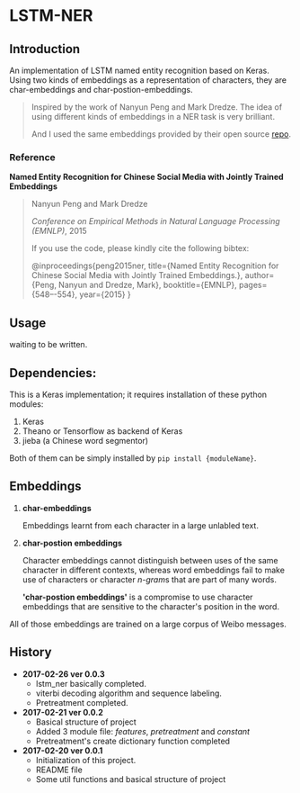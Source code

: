 # LSTM-NER

## Introduction

An implementation of LSTM named entity recognition based on Keras. Using two kinds of embeddings as a representation of characters, they are char-embeddings and char-postion-embeddings.

>  Inspired by the work of Nanyun Peng and Mark Dredze. The idea of using different kinds of embeddings in a NER task is very brilliant.
>
>  And I used the same embeddings provided by their open source [repo](https://github.com/hltcoe/golden-horse).

### Reference

 **Named Entity Recognition for Chinese Social Media with Jointly Trained Embeddings**

>  Nanyun Peng and Mark Dredze 
>
>  *Conference on Empirical Methods in Natural Language Processing (EMNLP)*, 2015 
>
>  If you use the code, please kindly cite the following bibtex:
>
>  @inproceedings{peng2015ner, 
>  title={Named Entity Recognition for Chinese Social Media with Jointly Trained Embeddings.}, 
>  author={Peng, Nanyun and Dredze, Mark}, 
>  booktitle={EMNLP}, 
>  pages={548–-554}, 
>  year={2015} 
>  }

## Usage

waiting to be written.

## Dependencies:
This is a Keras implementation; it requires installation of these python modules:  

1. Keras
2. Theano or Tensorflow as backend of Keras
3. jieba (a Chinese word segmentor)  

Both of them can be simply installed by `pip install {moduleName}`.

## Embeddings

1. **char-embeddings**

   Embeddings learnt from each character in a large unlabled text.

2. **char-postion embeddings**

   Character embeddings cannot distinguish between uses of the same character in different contexts, whereas word embeddings fail to make use of characters or character *n-gram*s that are part of many words.

   **'char-postion embeddings'** is a compromise to use character embeddings that are sensitive to the character's position in the word.

All of those embeddings are trained on a large corpus of Weibo messages.

## History

- **2017-02-26 ver 0.0.3**
  - lstm_ner basically completed.
  - viterbi decoding algorithm and sequence labeling.
  - Pretreatment completed.
- **2017-02-21 ver 0.0.2**
  - Basical structure of project
  - Added 3 module file: *features*, *pretreatment* and *constant*
  - Pretreatment's create dictionary function completed
- **2017-02-20 ver 0.0.1**
  - Initialization of this project. 
  - README file
  - Some util functions and basical structure of project